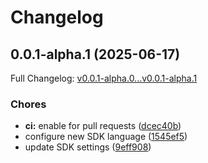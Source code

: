 # Changelog

## 0.0.1-alpha.1 (2025-06-17)

Full Changelog: [v0.0.1-alpha.0...v0.0.1-alpha.1](https://github.com/Boomchainlab/firebase-js-sdk/compare/v0.0.1-alpha.0...v0.0.1-alpha.1)

### Chores

* **ci:** enable for pull requests ([dcec40b](https://github.com/Boomchainlab/firebase-js-sdk/commit/dcec40b65a9d2b1cfdfbda1d0877cacd321d313d))
* configure new SDK language ([1545ef5](https://github.com/Boomchainlab/firebase-js-sdk/commit/1545ef504ec294774f69aaae72cfe92b18ecbfbc))
* update SDK settings ([9eff908](https://github.com/Boomchainlab/firebase-js-sdk/commit/9eff9081f4b2a9fd6d50706bd92dbad910b486fa))
